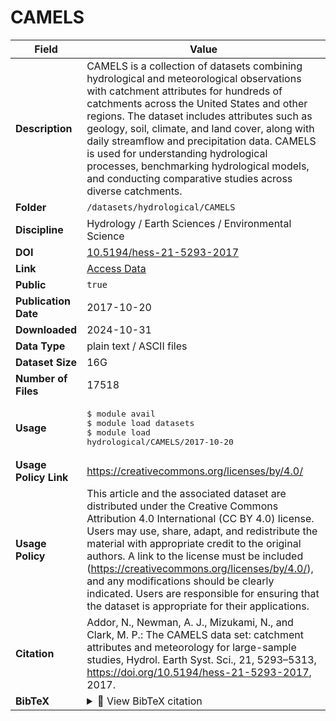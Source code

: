 # CAMELS

| Field | Value |
|--------|-------|
| **Description** | CAMELS is a collection of datasets combining hydrological and meteorological observations with catchment attributes for hundreds of catchments across the United States and other regions. The dataset includes attributes such as geology, soil, climate, and land cover, along with daily streamflow and precipitation data. CAMELS is used for understanding hydrological processes, benchmarking hydrological models, and conducting comparative studies across diverse catchments. |
| **Folder** | `/datasets/hydrological/CAMELS` |
| **Discipline** | Hydrology / Earth Sciences / Environmental Science |
| **DOI** | [10.5194/hess-21-5293-2017](https://doi.org/10.5194/hess-21-5293-2017) |
| **Link** | [Access Data](https://app.globus.org/file-manager?origin_id=bcd84d49-2bc8-4d52-891f-a472d4e05056&origin_path=%2F) |
| **Public** | `true` |
| **Publication Date** | 2017-10-20 |
| **Downloaded** | 2024-10-31 |
| **Data Type** | plain text / ASCII files |
| **Dataset Size** | 16G |
| **Number of Files** | 17518 |
| **Usage** | <pre>&#36; module avail<br>&#36; module load datasets<br>&#36; module load hydrological/CAMELS/2017-10-20</pre> |
| **Usage Policy Link** | https://creativecommons.org/licenses/by/4.0/ |
| **Usage Policy** | This article and the associated dataset are distributed under the Creative Commons Attribution 4.0 International (CC BY 4.0) license. Users may use, share, adapt, and redistribute the material with appropriate credit to the original authors. A link to the license must be included (https://creativecommons.org/licenses/by/4.0/), and any modifications should be clearly indicated. Users are responsible for ensuring that the dataset is appropriate for their applications. |
| **Citation** | Addor, N., Newman, A. J., Mizukami, N., and Clark, M. P.: The CAMELS data set: catchment attributes and meteorology for large-sample studies, Hydrol. Earth Syst. Sci., 21, 5293–5313, https://doi.org/10.5194/hess-21-5293-2017, 2017. |
| **BibTeX** | <details><summary>📜 View BibTeX citation</summary><pre>@Article{hess-21-5293-2017,<br>AUTHOR = {Addor, N. and Newman, A. J. and Mizukami, N. and Clark, M. P.},<br>TITLE = {The CAMELS data set: catchment attributes and meteorology for<br>large-sample studies},<br>JOURNAL = {Hydrology and Earth System Sciences},<br>VOLUME = {21},<br>YEAR = {2017},<br>NUMBER = {10},<br>PAGES = {5293--5313},<br>URL = {https://hess.copernicus.org/articles/21/5293/2017/},<br>DOI = {10.5194/hess-21-5293-2017}<br>}</pre> |
